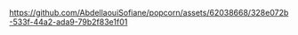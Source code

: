 

https://github.com/AbdellaouiSofiane/popcorn/assets/62038668/328e072b-533f-44a2-ada9-79b2f83e1f01

